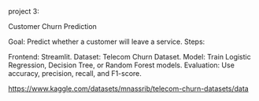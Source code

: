 project 3:

Customer Churn Prediction

Goal: Predict whether a customer will leave a service.
Steps:

Frontend: Streamlit.
Dataset: Telecom Churn Dataset.
Model: Train Logistic Regression, Decision Tree, or Random Forest models.
Evaluation: Use accuracy, precision, recall, and F1-score.

https://www.kaggle.com/datasets/mnassrib/telecom-churn-datasets/data 

